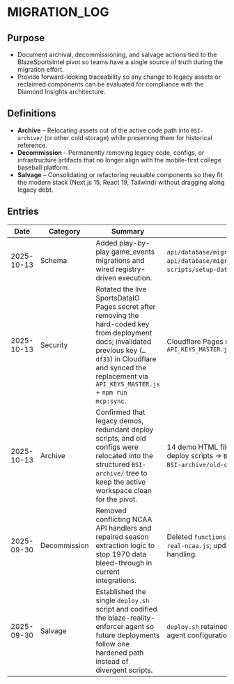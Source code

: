 # MIGRATION_LOG

## Purpose
- Document archival, decommissioning, and salvage actions tied to the BlazeSportsIntel pivot so teams have a single source of truth during the migration effort.
- Provide forward-looking traceability so any change to legacy assets or reclaimed components can be evaluated for compliance with the Diamond Insights architecture.

## Definitions
- **Archive** – Relocating assets out of the active code path into `BSI-archive/` (or other cold storage) while preserving them for historical reference.
- **Decommission** – Permanently removing legacy code, configs, or infrastructure artifacts that no longer align with the mobile-first college baseball platform.
- **Salvage** – Consolidating or refactoring reusable components so they fit the modern stack (Next.js 15, React 19, Tailwind) without dragging along legacy debt.

## Entries
| Date | Category | Summary | Assets / Notes | Source |
| --- | --- | --- | --- | --- |
| 2025-10-13 | Schema | Added play-by-play game_events migrations and wired registry-driven execution. | `api/database/migrations/202510130930_create_game_events.sql`, `api/database/migrations/202510130931_drop_game_events.sql`, `scripts/setup-database.js` migration loader update. | Internal schema update request 2025-10-13 |
| 2025-10-13 | Security | Rotated the live SportsDataIO Pages secret after removing the hard-coded key from deployment docs; invalidated previous key (`…df33`) in Cloudflare and synced the replacement via `API_KEYS_MASTER.js` + `npm run mcp:sync`. | Cloudflare Pages secret `SPORTSDATA_API_KEY`; `API_KEYS_MASTER.js` | Cloudflare Pages audit log 2025-10-13 |
| 2025-10-13 | Archive | Confirmed that legacy demos, redundant deploy scripts, and old configs were relocated into the structured `BSI-archive/` tree to keep the active workspace clean for the pivot. | 14 demo HTML files → `BSI-archive/demo-visualizations/`; 5 deploy scripts → `BSI-archive/deprecated-deploys/`; 4 configs → `BSI-archive/old-configs/`. | BLAZE-REALITY-ENFORCER-REPORT.md (lines 524-543) |
| 2025-09-30 | Decommission | Removed conflicting NCAA API handlers and repaired season extraction logic to stop 1970 data bleed-through in current integrations. | Deleted `functions/api/ncaa.js` and `functions/api/sports-data-real-ncaa.js`; updated `functions/api/ncaa/teams.js` season handling. | BLAZE-REALITY-ENFORCER-REPORT.md (lines 524-530) |
| 2025-09-30 | Salvage | Established the single `deploy.sh` script and codified the blaze-reality-enforcer agent so future deployments follow one hardened path instead of divergent scripts. | `deploy.sh` retained as canonical deployment script; auxiliary agent configuration stored under `~/.claude/agents/`. | BLAZE-REALITY-ENFORCER-ACTIVATED.md (lines 5-10) |

